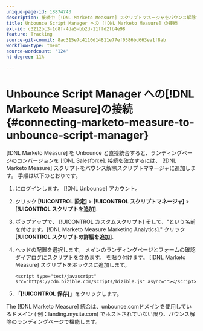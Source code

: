 ```yaml
---
unique-page-id: 18874743
description: 接続中 [!DNL Marketo Measure] スクリプトマネージャをバウンス解除するには — [!DNL Marketo Measure]  — 製品ドキュメント
title: Unbounce Script Manager への [!DNL Marketo Measure] の接続
exl-id: c3212bc3-1d8f-4da5-bb2d-11ffd2fb4e98
feature: Tracking
source-git-commit: 8ac315e7c4110d14811e77ef0586bd663ea1f8ab
workflow-type: tm+mt
source-wordcount: '124'
ht-degree: 11%

---
```


# Unbounce Script Manager への[!DNL Marketo Measure]の接続 {#connecting-marketo-measure-to-unbounce-script-manager}

[!DNL Marketo Measure] を Unbounce と直接統合すると、ランディングページのコンバージョンを [!DNL Salesforce]. 接続を確立するには、 [!DNL Marketo Measure] スクリプトをバウンス解除スクリプトマネージャに追加します。 手順は以下のとおりです。

1. にログインします。 [!DNL Unbounce] アカウント。
1. クリック **[!UICONTROL 設定]** > **[!UICONTROL スクリプトマネージャ]** > **[!UICONTROL スクリプトを追加]**.
1. ポップアップで、 [!UICONTROL カスタムスクリプト] そして、&quot;という名前を付けます。[!DNL Marketo Measure Marketing Analytics].&quot; クリック **[!UICONTROL スクリプトの詳細を追加]**.
1. ヘッドの配置を選択します。 メインのランディングページとフォームの確認ダイアログにスクリプトを含めます。 を貼り付けます。 [!DNL Marketo Measure] スクリプトをボックスに追加します。

   `<script type="text/javascript" src="https://cdn.bizible.com/scripts/bizible.js" async=""></script>`

1. 「**[!UICONTROL 保存]**」をクリックします。

The [!DNL Marketo Measure] 統合は、unbounce.comドメインを使用しているドメイン ( 例：landing.mysite.com) でホストされていない限り、バウンス解除のランディングページで機能します。
